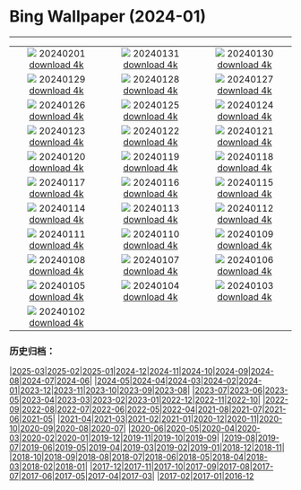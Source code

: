 # Bing Wallpaper (2024-01)
**************
| | | |
| :----: | :----: | :----: |
| ![](https://www.bing.com/th?id=OHR.ZebraMother_EN-CA5020659638_1920x1080.jpg) 20240201 [download 4k](https://www.bing.com/th?id=OHR.ZebraMother_EN-CA5020659638_UHD.jpg) | ![](https://www.bing.com/th?id=OHR.AlbaceteSpain_EN-CA6620755478_1920x1080.jpg) 20240131 [download 4k](https://www.bing.com/th?id=OHR.AlbaceteSpain_EN-CA6620755478_UHD.jpg) | ![](https://www.bing.com/th?id=OHR.GollingerFalls_EN-CA5492770721_1920x1080.jpg) 20240130 [download 4k](https://www.bing.com/th?id=OHR.GollingerFalls_EN-CA5492770721_UHD.jpg) |
| ![](https://www.bing.com/th?id=OHR.ChannelOutback_EN-CA2352335616_1920x1080.jpg) 20240129 [download 4k](https://www.bing.com/th?id=OHR.ChannelOutback_EN-CA2352335616_UHD.jpg) | ![](https://www.bing.com/th?id=OHR.WinterCarnival_EN-CA1750388118_1920x1080.jpg) 20240128 [download 4k](https://www.bing.com/th?id=OHR.WinterCarnival_EN-CA1750388118_UHD.jpg) | ![](https://www.bing.com/th?id=OHR.HawkOwl_EN-CA9957367188_1920x1080.jpg) 20240127 [download 4k](https://www.bing.com/th?id=OHR.HawkOwl_EN-CA9957367188_UHD.jpg) |
| ![](https://www.bing.com/th?id=OHR.SnowyOwlQuebec_EN-CA1326772856_1920x1080.jpg) 20240126 [download 4k](https://www.bing.com/th?id=OHR.SnowyOwlQuebec_EN-CA1326772856_UHD.jpg) | ![](https://www.bing.com/th?id=OHR.IcelandBeach_EN-CA0939804104_1920x1080.jpg) 20240125 [download 4k](https://www.bing.com/th?id=OHR.IcelandBeach_EN-CA0939804104_UHD.jpg) | ![](https://www.bing.com/th?id=OHR.MaldivesAtolls_EN-CA0649098426_1920x1080.jpg) 20240124 [download 4k](https://www.bing.com/th?id=OHR.MaldivesAtolls_EN-CA0649098426_UHD.jpg) |
| ![](https://www.bing.com/th?id=OHR.SantaCruzSunrise_EN-CA9651520074_1920x1080.jpg) 20240123 [download 4k](https://www.bing.com/th?id=OHR.SantaCruzSunrise_EN-CA9651520074_UHD.jpg) | ![](https://www.bing.com/th?id=OHR.SquirrelNetherlands_EN-CA8803161648_1920x1080.jpg) 20240122 [download 4k](https://www.bing.com/th?id=OHR.SquirrelNetherlands_EN-CA8803161648_UHD.jpg) | ![](https://www.bing.com/th?id=OHR.MacaroniPenguins_EN-CA8464340368_1920x1080.jpg) 20240121 [download 4k](https://www.bing.com/th?id=OHR.MacaroniPenguins_EN-CA8464340368_UHD.jpg) |
| ![](https://www.bing.com/th?id=OHR.PlitviceWinter_EN-CA8126471989_1920x1080.jpg) 20240120 [download 4k](https://www.bing.com/th?id=OHR.PlitviceWinter_EN-CA8126471989_UHD.jpg) | ![](https://www.bing.com/th?id=OHR.ParisBridge_EN-CA5986391133_1920x1080.jpg) 20240119 [download 4k](https://www.bing.com/th?id=OHR.ParisBridge_EN-CA5986391133_UHD.jpg) | ![](https://www.bing.com/th?id=OHR.SleepyWolf_EN-CA6144184677_1920x1080.jpg) 20240118 [download 4k](https://www.bing.com/th?id=OHR.SleepyWolf_EN-CA6144184677_UHD.jpg) |
| ![](https://www.bing.com/th?id=OHR.LakeLouise_EN-CA6262650023_1920x1080.jpg) 20240117 [download 4k](https://www.bing.com/th?id=OHR.LakeLouise_EN-CA6262650023_UHD.jpg) | ![](https://www.bing.com/th?id=OHR.AuroraBritishColumbia_EN-CA6392674959_1920x1080.jpg) 20240116 [download 4k](https://www.bing.com/th?id=OHR.AuroraBritishColumbia_EN-CA6392674959_UHD.jpg) | ![](https://www.bing.com/th?id=OHR.HokkaidoSwans_EN-CA6678796195_1920x1080.jpg) 20240115 [download 4k](https://www.bing.com/th?id=OHR.HokkaidoSwans_EN-CA6678796195_UHD.jpg) |
| ![](https://www.bing.com/th?id=OHR.HanaHighway_EN-CA7042798392_1920x1080.jpg) 20240114 [download 4k](https://www.bing.com/th?id=OHR.HanaHighway_EN-CA7042798392_UHD.jpg) | ![](https://www.bing.com/th?id=OHR.BukhansanSeoul_EN-CA7594639923_1920x1080.jpg) 20240113 [download 4k](https://www.bing.com/th?id=OHR.BukhansanSeoul_EN-CA7594639923_UHD.jpg) | ![](https://www.bing.com/th?id=OHR.LynxSnow_EN-CA9725800228_1920x1080.jpg) 20240112 [download 4k](https://www.bing.com/th?id=OHR.LynxSnow_EN-CA9725800228_UHD.jpg) |
| ![](https://www.bing.com/th?id=OHR.MilopotamosStairs_EN-CA9415025805_1920x1080.jpg) 20240111 [download 4k](https://www.bing.com/th?id=OHR.MilopotamosStairs_EN-CA9415025805_UHD.jpg) | ![](https://www.bing.com/th?id=OHR.BalloonDay_EN-CA0285762156_1920x1080.jpg) 20240110 [download 4k](https://www.bing.com/th?id=OHR.BalloonDay_EN-CA0285762156_UHD.jpg) | ![](https://www.bing.com/th?id=OHR.BerninaPass_EN-CA0858357158_1920x1080.jpg) 20240109 [download 4k](https://www.bing.com/th?id=OHR.BerninaPass_EN-CA0858357158_UHD.jpg) |
| ![](https://www.bing.com/th?id=OHR.DevilsMarbles_EN-CA8561451534_1920x1080.jpg) 20240108 [download 4k](https://www.bing.com/th?id=OHR.DevilsMarbles_EN-CA8561451534_UHD.jpg) | ![](https://www.bing.com/th?id=OHR.VermilionLakesCA_EN-CA5785272161_1920x1080.jpg) 20240107 [download 4k](https://www.bing.com/th?id=OHR.VermilionLakesCA_EN-CA5785272161_UHD.jpg) | ![](https://www.bing.com/th?id=OHR.HarbinFestival_EN-CA4930649632_1920x1080.jpg) 20240106 [download 4k](https://www.bing.com/th?id=OHR.HarbinFestival_EN-CA4930649632_UHD.jpg) |
| ![](https://www.bing.com/th?id=OHR.GoldenGateLight_EN-CA5633568958_1920x1080.jpg) 20240105 [download 4k](https://www.bing.com/th?id=OHR.GoldenGateLight_EN-CA5633568958_UHD.jpg) | ![](https://www.bing.com/th?id=OHR.BodleianCeiling_EN-CA4231401380_1920x1080.jpg) 20240104 [download 4k](https://www.bing.com/th?id=OHR.BodleianCeiling_EN-CA4231401380_UHD.jpg) | ![](https://www.bing.com/th?id=OHR.BhutanSolstice_EN-CA3332703739_1920x1080.jpg) 20240103 [download 4k](https://www.bing.com/th?id=OHR.BhutanSolstice_EN-CA3332703739_UHD.jpg) |
| ![](https://www.bing.com/th?id=OHR.SleepingFox_EN-CA4697579541_1920x1080.jpg) 20240102 [download 4k](https://www.bing.com/th?id=OHR.SleepingFox_EN-CA4697579541_UHD.jpg) |  |  |

### 历史归档：

|[2025-03](/../2025-03/2025-03.md)|[2025-02](/../2025-02/2025-02.md)|[2025-01](/../2025-01/2025-01.md)|[2024-12](/../2024-12/2024-12.md)|[2024-11](/../2024-11/2024-11.md)|[2024-10](/../2024-10/2024-10.md)|[2024-09](/../2024-09/2024-09.md)|[2024-08](/../2024-08/2024-08.md)|[2024-07](/../2024-07/2024-07.md)|[2024-06](/../2024-06/2024-06.md)|
|[2024-05](/../2024-05/2024-05.md)|[2024-04](/../2024-04/2024-04.md)|[2024-03](/../2024-03/2024-03.md)|[2024-02](/../2024-02/2024-02.md)|[2024-01](/2024-01.md)|[2023-12](/../2023-12/2023-12.md)|[2023-11](/../2023-11/2023-11.md)|[2023-10](/../2023-10/2023-10.md)|[2023-09](/../2023-09/2023-09.md)|[2023-08](/../2023-08/2023-08.md)|
|[2023-07](/../2023-07/2023-07.md)|[2023-06](/../2023-06/2023-06.md)|[2023-05](/../2023-05/2023-05.md)|[2023-04](/../2023-04/2023-04.md)|[2023-03](/../2023-03/2023-03.md)|[2023-02](/../2023-02/2023-02.md)|[2023-01](/../2023-01/2023-01.md)|[2022-12](/../2022-12/2022-12.md)|[2022-11](/../2022-11/2022-11.md)|[2022-10](/../2022-10/2022-10.md)|
|[2022-09](/../2022-09/2022-09.md)|[2022-08](/../2022-08/2022-08.md)|[2022-07](/../2022-07/2022-07.md)|[2022-06](/../2022-06/2022-06.md)|[2022-05](/../2022-05/2022-05.md)|[2022-04](/../2022-04/2022-04.md)|[2021-08](/../2021-08/2021-08.md)|[2021-07](/../2021-07/2021-07.md)|[2021-06](/../2021-06/2021-06.md)|[2021-05](/../2021-05/2021-05.md)|
|[2021-04](/../2021-04/2021-04.md)|[2021-03](/../2021-03/2021-03.md)|[2021-02](/../2021-02/2021-02.md)|[2021-01](/../2021-01/2021-01.md)|[2020-12](/../2020-12/2020-12.md)|[2020-11](/../2020-11/2020-11.md)|[2020-10](/../2020-10/2020-10.md)|[2020-09](/../2020-09/2020-09.md)|[2020-08](/../2020-08/2020-08.md)|[2020-07](/../2020-07/2020-07.md)|
|[2020-06](/../2020-06/2020-06.md)|[2020-05](/../2020-05/2020-05.md)|[2020-04](/../2020-04/2020-04.md)|[2020-03](/../2020-03/2020-03.md)|[2020-02](/../2020-02/2020-02.md)|[2020-01](/../2020-01/2020-01.md)|[2019-12](/../2019-12/2019-12.md)|[2019-11](/../2019-11/2019-11.md)|[2019-10](/../2019-10/2019-10.md)|[2019-09](/../2019-09/2019-09.md)|
|[2019-08](/../2019-08/2019-08.md)|[2019-07](/../2019-07/2019-07.md)|[2019-06](/../2019-06/2019-06.md)|[2019-05](/../2019-05/2019-05.md)|[2019-04](/../2019-04/2019-04.md)|[2019-03](/../2019-03/2019-03.md)|[2019-02](/../2019-02/2019-02.md)|[2019-01](/../2019-01/2019-01.md)|[2018-12](/../2018-12/2018-12.md)|[2018-11](/../2018-11/2018-11.md)|
|[2018-10](/../2018-10/2018-10.md)|[2018-09](/../2018-09/2018-09.md)|[2018-08](/../2018-08/2018-08.md)|[2018-07](/../2018-07/2018-07.md)|[2018-06](/../2018-06/2018-06.md)|[2018-05](/../2018-05/2018-05.md)|[2018-04](/../2018-04/2018-04.md)|[2018-03](/../2018-03/2018-03.md)|[2018-02](/../2018-02/2018-02.md)|[2018-01](/../2018-01/2018-01.md)|
|[2017-12](/../2017-12/2017-12.md)|[2017-11](/../2017-11/2017-11.md)|[2017-10](/../2017-10/2017-10.md)|[2017-09](/../2017-09/2017-09.md)|[2017-08](/../2017-08/2017-08.md)|[2017-07](/../2017-07/2017-07.md)|[2017-06](/../2017-06/2017-06.md)|[2017-05](/../2017-05/2017-05.md)|[2017-04](/../2017-04/2017-04.md)|[2017-03](/../2017-03/2017-03.md)|
|[2017-02](/../2017-02/2017-02.md)|[2017-01](/../2017-01/2017-01.md)|[2016-12](/../2016-12/2016-12.md)